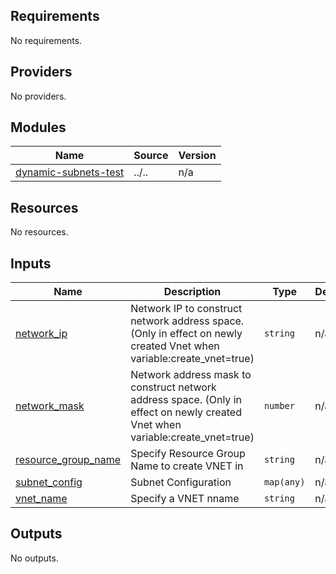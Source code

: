 <!-- BEGIN_TF_DOCS -->
## Requirements

No requirements.

## Providers

No providers.

## Modules

| Name | Source | Version |
|------|--------|---------|
| <a name="module_dynamic-subnets-test"></a> [dynamic-subnets-test](#module\_dynamic-subnets-test) | ../.. | n/a |

## Resources

No resources.

## Inputs

| Name | Description | Type | Default | Required |
|------|-------------|------|---------|:--------:|
| <a name="input_network_ip"></a> [network\_ip](#input\_network\_ip) | Network IP to construct network address space. (Only in effect on newly created Vnet when variable:create\_vnet=true) | `string` | n/a | yes |
| <a name="input_network_mask"></a> [network\_mask](#input\_network\_mask) | Network address mask to construct network address space. (Only in effect on newly created Vnet when variable:create\_vnet=true) | `number` | n/a | yes |
| <a name="input_resource_group_name"></a> [resource\_group\_name](#input\_resource\_group\_name) | Specify Resource Group Name to create VNET in | `string` | n/a | yes |
| <a name="input_subnet_config"></a> [subnet\_config](#input\_subnet\_config) | Subnet Configuration | `map(any)` | n/a | yes |
| <a name="input_vnet_name"></a> [vnet\_name](#input\_vnet\_name) | Specify a VNET nname | `string` | n/a | yes |

## Outputs

No outputs.
<!-- END_TF_DOCS -->